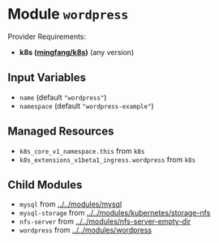 
# Module `wordpress`

Provider Requirements:
* **k8s ([mingfang/k8s](https://registry.terraform.io/providers/mingfang/k8s/latest))** (any version)

## Input Variables
* `name` (default `"wordpress"`)
* `namespace` (default `"wordpress-example"`)

## Managed Resources
* `k8s_core_v1_namespace.this` from `k8s`
* `k8s_extensions_v1beta1_ingress.wordpress` from `k8s`

## Child Modules
* `mysql` from [../../modules/mysql](../../modules/mysql)
* `mysql-storage` from [../../modules/kubernetes/storage-nfs](../../modules/kubernetes/storage-nfs)
* `nfs-server` from [../../modules/nfs-server-empty-dir](../../modules/nfs-server-empty-dir)
* `wordpress` from [../../modules/wordpress](../../modules/wordpress)

